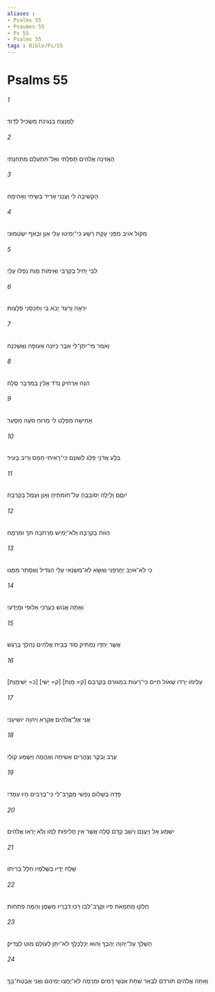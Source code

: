 ```yaml
---
aliases : 
- Psalms 55
- Psaumes 55
- Ps 55
- Psalms 55
tags : Bible/Ps/55
---
```


# Psalms 55

###### 1
לַמְנַצֵּחַ בִּנְגִינֹת מַשְׂכִּיל לְדָוִד׃
###### 2
הַאֲזִינָה אֱלֹהִים תְּפִלָּתִי וְאַל־תִּתְעַלַּם מִתְּחִנָּתִי׃
###### 3
הַקְשִׁיבָה לִּי וַעֲנֵנִי אָרִיד בְּשִׂיחִי וְאָהִימָה׃
###### 4
מִקֹּול אֹויֵב מִפְּנֵי עָקַת רָשָׁע כִּי־יָמִיטוּ עָלַי אָוֶן וּבְאַף יִשְׂטְמוּנִי׃
###### 5
לִבִּי יָחִיל בְּקִרְבִּי וְאֵימֹות מָוֶת נָפְלוּ עָלָי׃
###### 6
יִרְאָה וָרַעַד יָבֹא בִי וַתְּכַסֵּנִי פַּלָּצוּת׃
###### 7
וָאֹמַר מִי־יִתֶּן־לִּי אֵבֶר כַּיֹּונָה אָעוּפָה וְאֶשְׁכֹּנָה׃
###### 8
הִנֵּה אַרְחִיק נְדֹד אָלִין בַּמִּדְבָּר סֶלָה׃
###### 9
אָחִישָׁה מִפְלָט לִי מֵרוּחַ סֹעָה מִסָּעַר׃
###### 10
בַּלַּע אֲדֹנָי פַּלַּג לְשֹׁונָם כִּי־רָאִיתִי חָמָס וְרִיב בָּעִיר׃
###### 11
יֹוםָם וָלַיְלָה יְסֹובְבֻהָ עַל־חֹומֹתֶיהָ וְאָוֶן וְעָמָל בְּקִרְבָּהּ׃
###### 12
הַוֹּות בְּקִרְבָּהּ וְלֹא־יָמִישׁ מֵרְחֹבָהּ תֹּךְ וּמִרְמָה׃
###### 13
כִּי לֹא־אֹויֵב יְחָרְפֵנִי וְאֶשָּׂא לֹא־מְשַׂנְאִי עָלַי הִגְדִּיל וְאֶסָּתֵר מִמֶּנּוּ׃
###### 14
וְאַתָּה אֱנֹושׁ כְּעֶרְכִּי אַלּוּפִי וּמְיֻדָּעִי׃
###### 15
אֲשֶׁר יַחְדָּו נַמְתִּיק סֹוד בְּבֵית אֱלֹהִים נְהַלֵּךְ בְּרָגֶשׁ׃
###### 16
[כ= יַשִּׁימָוֶת] [ק= יַשִּׁי] [ק= מָוֶת] עָלֵימֹו יֵרְדוּ שְׁאֹול חַיִּים כִּי־רָעֹות בִּמְגוּרָם בְּקִרְבָּם׃
###### 17
אֲנִי אֶל־אֱלֹהִים אֶקְרָא וַיהוָה יֹושִׁיעֵנִי׃
###### 18
עֶרֶב וָבֹקֶר וְצָהֳרַיִם אָשִׂיחָה וְאֶהֱמֶה וַיִּשְׁמַע קֹולִי׃
###### 19
פָּדָה בְשָׁלֹום נַפְשִׁי מִקֲּרָב־לִי כִּי־בְרַבִּים הָיוּ עִמָּדִי׃
###### 20
יִשְׁמַע אֵל וְיַעֲנֵם וְיֹשֵׁב קֶדֶם סֶלָה אֲשֶׁר אֵין חֲלִיפֹות לָמֹו וְלֹא יָרְאוּ אֱלֹהִים׃
###### 21
שָׁלַח יָדָיו בִּשְׁלֹמָיו חִלֵּל בְּרִיתֹו׃
###### 22
חָלְקוּ מַחְמָאֹת פִּיו וּקֲרָב־לִבֹּו רַכּוּ דְבָרָיו מִשֶּׁמֶן וְהֵמָּה פְתִחֹות׃
###### 23
הַשְׁלֵךְ עַל־יְהוָה יְהָבְךָ וְהוּא יְכַלְכְּלֶךָ לֹא־יִתֵּן לְעֹולָם מֹוט לַצַּדִּיק׃
###### 24
וְאַתָּה אֱלֹהִים תֹּורִדֵם לִבְאֵר שַׁחַת אַנְשֵׁי דָמִים וּמִרְמָה לֹא־יֶחֱצוּ יְמֵיהֶם וַאֲנִי אֶבְטַח־בָּךְ׃
